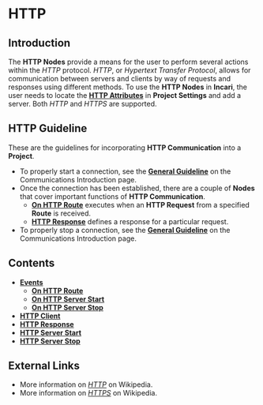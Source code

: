 # HTTP

## Introduction

The **HTTP Nodes** provide a means for the user to perform several actions within the _HTTP_ protocol. _HTTP_, or _Hypertext Transfer Protocol_, allows for communication between servers and clients by way of requests and responses using different methods. To use the **HTTP Nodes** in **Incari**, the user needs to locate the [**HTTP Attributes**](../../../modules/project-settings.md#can) in **Project Settings** and add a server. Both *HTTP* and *HTTPS* are supported. 

## HTTP Guideline

These are the guidelines for incorporating **HTTP Communication** into a **Project**.

* To properly start a connection, see the [**General Guideline**](../README.md#general-guideline) on the Communications Introduction page.
* Once the connection has been established, there are a couple of **Nodes** that cover important functions of **HTTP Communication**.
  * [**On HTTP Route**](events/onhttproute.md) executes when an **HTTP Request** from a specified **Route** is received. 
  * [**HTTP Response**](httpresponse.md) defines a response for a particular request.
* To properly stop a connection, see the [**General Guideline**](../README.md#general-guideline) on the Communications Introduction page.

## Contents

* [**Events**](events/)
  * [**On HTTP Route**](events/onhttproute.md)
  * [**On HTTP Server Start**](events/onhttpserverstart.md)
  * [**On HTTP Server Stop**](events/onhttpserverstop.md)
* [**HTTP Client**](httpclient.md)
* [**HTTP Response**](httpresponse.md)
* [**HTTP Server Start**](httpserverstart.md)
* [**HTTP Server Stop**](httpserverstop.md)


## External Links

* More information on [_HTTP_](https://en.wikipedia.org/wiki/Hypertext_Transfer_Protocol) on Wikipedia.
* More information on [*HTTPS*](https://en.wikipedia.org/wiki/HTTPS) on Wikipedia. 

